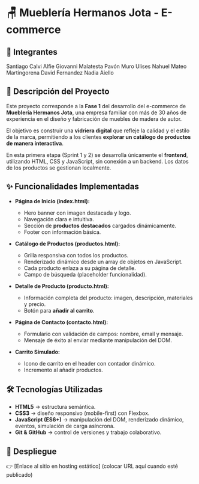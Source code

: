 # 🪑 Mueblería Hermanos Jota - E-commerce

## 👥 Integrantes

Santiago Calvi Alfie
Giovanni Malatesta
Pavón Muro Ulises Nahuel
Mateo Martingorena
David Fernandez
Nadia Aiello

## 📖 Descripción del Proyecto

Este proyecto corresponde a la **Fase 1** del desarrollo del e-commerce de **Mueblería Hermanos Jota**, una empresa familiar con más de 30 años de experiencia en el diseño y fabricación de muebles de madera de autor.

El objetivo es construir una **vidriera digital** que refleje la calidad y el estilo de la marca, permitiendo a los clientes **explorar un catálogo de productos de manera interactiva**.

En esta primera etapa (Sprint 1 y 2) se desarrolla únicamente el **frontend**, utilizando HTML, CSS y JavaScript, sin conexión a un backend. Los datos de los productos se gestionan localmente.

## ✨ Funcionalidades Implementadas

* **Página de Inicio (index.html):**

  * Hero banner con imagen destacada y logo.
  * Navegación clara e intuitiva.
  * Sección de **productos destacados** cargados dinámicamente.
  * Footer con información básica.

* **Catálogo de Productos (productos.html):**

  * Grilla responsiva con todos los productos.
  * Renderizado dinámico desde un array de objetos en JavaScript.
  * Cada producto enlaza a su página de detalle.
  * Campo de búsqueda (placeholder funcionalidad).

* **Detalle de Producto (producto.html):**

  * Información completa del producto: imagen, descripción, materiales y precio.
  * Botón para **añadir al carrito**.

* **Página de Contacto (contacto.html):**

  * Formulario con validación de campos: nombre, email y mensaje.
  * Mensaje de éxito al enviar mediante manipulación del DOM.

* **Carrito Simulado:**

  * Icono de carrito en el header con contador dinámico.
  * Incremento al añadir productos.

## 🛠️ Tecnologías Utilizadas

* **HTML5** → estructura semántica.
* **CSS3** → diseño responsivo (mobile-first) con Flexbox.
* **JavaScript (ES6+)** → manipulación del DOM, renderizado dinámico, eventos, simulación de carga asíncrona.
* **Git & GitHub** → control de versiones y trabajo colaborativo.

## 🚀 Despliegue

👉 \[Enlace al sitio en hosting estático] (colocar URL aquí cuando esté publicado)
